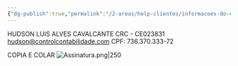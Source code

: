```yaml
---
{"dg-publish":true,"permalink":"/2-areas/help-clientes/informacoes-do-contador/","dgPassFrontmatter":true,"created":"2025-06-05T16:22:08.261-03:00","updated":"2025-06-09T22:19:32.727-03:00"}
---
```




HUDSON LUIS ALVES CAVALCANTE 
CRC - CE023831
[hudson@controlcontabilidade.com](mailto:hudson@controlcontabilidade.com) 
CPF: 736.370.333-72

COPIA E COLAR
![Assinatura.png|250](/img/user/4.%20ARQUIVOS/Assinatura.png)

